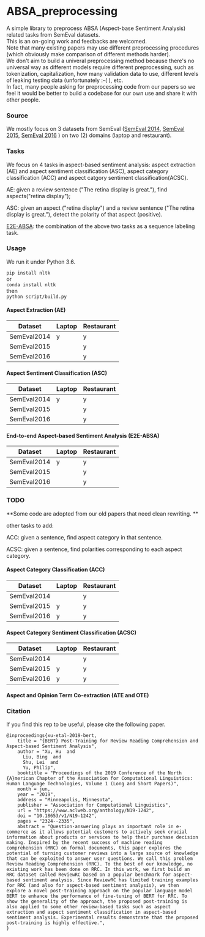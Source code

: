 # ABSA_preprocessing
A simple library to preprocess ABSA (Aspect-base Sentiment Analysis) related tasks from SemEval datasets.  
This is an on-going work and feedbacks are welcomed.  
Note that many existing papers may use different preprocessing procedures (which obviously make comparison of different methods harder).  
We don't aim to build a univeral preprocessing method because there's no universal way as different models require different preprocessing, such as tokenization, capitalization, how many validation data to use, different levels of leaking testing data (unfortunately :-( ), etc.  
In fact, many people asking for preprocessing code from our papers so we feel it would be better to build a codebase for our own use and share it with other people.


### Source
We mostly focus on 3 datasets from SemEval ([SemEval 2014](http://alt.qcri.org/semeval2014/task4/), [SemEval 2015](http://alt.qcri.org/semeval2015/task12/), [SemEval 2016](http://alt.qcri.org/semeval2016/task5/) ) on two (2) domains (laptop and restaurant).

### Tasks

We focus on 4 tasks in aspect-based sentiment analysis: aspect extraction (AE) and aspect sentiment classification (ASC), aspect category classification (ACC) and aspect catgory sentiment classification(ACSC).

AE: given a review sentence ("The retina display is great."), find aspects("retina display");

ASC: given an aspect ("retina display") and a review sentence ("The retina display is great."), detect the polarity of that aspect (positive).

[E2E-ABSA](https://github.com/lixin4ever/E2E-TBSA): the combination of the above two tasks as a sequence labeling task.

### Usage
We run it under Python 3.6.  

```pip install nltk```  
or  
```conda install nltk```  
then  
```python script/build.py```


#### Aspect Extraction (AE)

| Dataset     | Laptop | Restaurant |
|-------------|--------|------------|
| SemEval2014 |   y    |     y      |
| SemEval2015 |        |     y      |
| SemEval2016 |        |     y      |

#### Aspect Sentiment Classification (ASC)

| Dataset     | Laptop | Restaurant |
|-------------|--------|------------|
| SemEval2014 |   y    |     y      |
| SemEval2015 |        |     y      |
| SemEval2016 |        |     y      |


#### End-to-end Aspect-based Sentiment Analysis (E2E-ABSA)

| Dataset     | Laptop | Restaurant |
|-------------|--------|------------|
| SemEval2014 |   y    |     y      |
| SemEval2015 |        |     y      |
| SemEval2016 |        |     y      |


### TODO
**Some code are adopted from our old papers that need clean rewriting. ** 

other tasks to add:

ACC: given a sentence, find aspect category in that sentence.

ACSC: given a sentence, find polarities corresponding to each aspect category.

#### Aspect Category Classification (ACC)

| Dataset     | Laptop | Restaurant |
|-------------|--------|------------|
| SemEval2014 |        |     y      |
| SemEval2015 |   y    |     y      |
| SemEval2016 |   y    |     y      |


#### Aspect Category Sentiment Classification (ACSC)

| Dataset     | Laptop | Restaurant |
|-------------|--------|------------|
| SemEval2014 |        |     y      |
| SemEval2015 |   y    |     y      |
| SemEval2016 |   y    |     y      |

#### Aspect and Opinion Term Co-extraction (ATE and OTE)


### Citation
If you find this rep to be useful, please cite the following paper.
```
@inproceedings{xu-etal-2019-bert,
    title = "{BERT} Post-Training for Review Reading Comprehension and Aspect-based Sentiment Analysis",
    author = "Xu, Hu  and
      Liu, Bing  and
      Shu, Lei  and
      Yu, Philip",
    booktitle = "Proceedings of the 2019 Conference of the North {A}merican Chapter of the Association for Computational Linguistics: Human Language Technologies, Volume 1 (Long and Short Papers)",
    month = jun,
    year = "2019",
    address = "Minneapolis, Minnesota",
    publisher = "Association for Computational Linguistics",
    url = "https://www.aclweb.org/anthology/N19-1242",
    doi = "10.18653/v1/N19-1242",
    pages = "2324--2335",
    abstract = "Question-answering plays an important role in e-commerce as it allows potential customers to actively seek crucial information about products or services to help their purchase decision making. Inspired by the recent success of machine reading comprehension (MRC) on formal documents, this paper explores the potential of turning customer reviews into a large source of knowledge that can be exploited to answer user questions. We call this problem Review Reading Comprehension (RRC). To the best of our knowledge, no existing work has been done on RRC. In this work, we first build an RRC dataset called ReviewRC based on a popular benchmark for aspect-based sentiment analysis. Since ReviewRC has limited training examples for RRC (and also for aspect-based sentiment analysis), we then explore a novel post-training approach on the popular language model BERT to enhance the performance of fine-tuning of BERT for RRC. To show the generality of the approach, the proposed post-training is also applied to some other review-based tasks such as aspect extraction and aspect sentiment classification in aspect-based sentiment analysis. Experimental results demonstrate that the proposed post-training is highly effective.",
}
```
